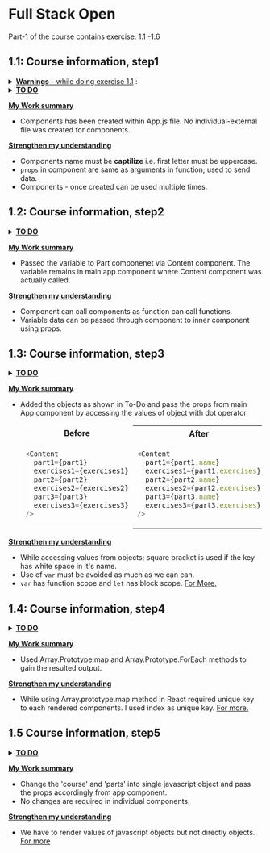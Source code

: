 # Full Stack Open

Part-1 of the course contains exercise: 1.1 -1.6

## 1.1: Course information, step1

<details><summary><u><b>Warnings</b> - while doing exercise 1.1</u> :</summary>
1. Don't try to program all the components concurrently, because that will almost certainly break down the wholevapp. Proceed in small steps.

> "The only way to go fast, is to go well"
> -by Uncle Bob, a famous software developer

2. create-react-app automatically makes the project a git repository unless the application is created within an already existing repository. Most likely you do not want the project to become a repository, so run the command rm -rf .git in the root of the project.

</details>

<details><summary><u><b>TO DO</b></u></summary>

- Copy code from [fullstackopen - exe 1.1](https://fullstackopen.com/en/part1/introduction_to_react#exercises-1-1-1-2) and populate `App.js` and `index.js` file.

- Delete extra files: (App.css, App.test.js, index.css, logo.svg, setupTests.js, reportWebVitals.js)

- Refactor the code into 3 components so main App component in App.js look like this:

  ```js
  const App = () => {
  // const-definitions

  return (
      <div>
      <Header course={course} />
      <Content ... />
      <Total ... />
      </div>
  )
  }
  ```

</details>

**<u>My Work summary</u>**

- Components has been created within App.js file. No individual-external file was created for components.

**<u>Strengthen my understanding</u>**

- Components name must be **captilize** i.e. first letter must be uppercase.
- `props` in component are same as arguments in function; used to send data.
- Components - once created can be used multiple times.

## 1.2: Course information, step2

<details><summary><u><b>TO DO</b></u></summary>

- Refactor the Content component so that it only renders three Part components of which each renders the name and number of exercises of one part.

  ```js
  const Content = ... {
  return (
      <div>
      <Part .../>
      <Part .../>
      <Part .../>
      </div>
  )
  }
  ```

</details>

**<u>My Work summary</u>**

- Passed the variable to Part componenet via Content component. The variable remains in main app component where Content component was actually called.

**<u>Strengthen my understanding</u>**

- Component can call components as function can call functions.
- Variable data can be passed through component to inner component using props.

## 1.3: Course information, step3

<details><summary><u><b>TO DO</b></u></summary>

- Modify the variable definitions of the App component as follows and also refactor the application so that it still works:

  ```js
  const App = () => {
    const course = "Half Stack application development";
    const part1 = {
      name: "Fundamentals of React",
      exercises: 10,
    };
    const part2 = {
      name: "Using props to pass data",
      exercises: 7,
    };
    const part3 = {
      name: "State of a component",
      exercises: 14,
    };

    return <div>...</div>;
  };
  ```

</details>

**<u>My Work summary</u>**

- Added the objects as shown in To-Do and pass the props from main App component by accessing the values of object with dot operator.
    <table style="border: 1.5px solid white">
    <tr>
    <th style="border: 1.5px solid white">Before</th>
    <th>After</th>
    </tr>
    <tr>
    <td style="border: 1.5px solid white">

  ```js
  <Content
    part1={part1}
    exercises1={exercises1}
    part2={part2}
    exercises2={exercises2}
    part3={part3}
    exercises3={exercises3}
  />
  ```

    </td>
    <td>

  ```js
  <Content
    part1={part1.name}
    exercises1={part1.exercises}
    part2={part2.name}
    exercises2={part2.exercises}
    part3={part3.name}
    exercises3={part3.exercises}
  />
  ```

    </td>
    </tr>
    </table>

**<u>Strengthen my understanding</u>**

- While accessing values from objects; square bracket is used if the key has white space in it's name.
- Use of `var` must be avoided as much as we can can.
- `var` has function scope and `let` has block scope. [For More.](https://www.jstips.co/en/javascript/keyword-var-vs-let/)

## 1.4: Course information, step4

<details><summary><u><b>TO DO</b></u></summary>

- Place the objects into an array:

  ```js
  const App = () => {
    const course = "Half Stack application development";
    const parts = [
      {
        name: "Fundamentals of React",
        exercises: 10,
      },
      {
        name: "Using props to pass data",
        exercises: 7,
      },
      {
        name: "State of a component",
        exercises: 14,
      },
    ];

    return <div>...</div>;
  };
  ```

- Do not pass different objects as separate props from the App component to the components Content and Total. Instead, pass them directly as an array:

  ```js
  const App = () => {
    // const definitions

    return (
      <div>
        <Header course={course} />
        <Content parts={parts} />
        <Total parts={parts} />
      </div>
    );
  };
  ```

</details>

**<u>My Work summary</u>**

- Used Array.Prototype.map and Array.Prototype.ForEach methods to gain the resulted output.

**<u>Strengthen my understanding</u>**

- While using Array.prototype.map method in React required unique key to each rendered components. I used index as unique key. [For more.](https://react.dev/learn/rendering-lists#keeping-list-items-in-order-with-key)

## 1.5 Course information, step5

<details><summary><u><b>TO DO</b></u></summary>

- Change the course and its parts into a single JavaScript object(as code shown below). Fix everything that breaks.

  ```js
  const App = () => {
    const course = {
      name: "Half Stack application development",
      parts: [
        {
          name: "Fundamentals of React",
          exercises: 10,
        },
        {
          name: "Using props to pass data",
          exercises: 7,
        },
        {
          name: "State of a component",
          exercises: 14,
        },
      ],
    };

    return <div>...</div>;
  };
  ```

</details>

**<u>My Work summary</u>**

- Change the 'course' and 'parts' into single javascript object and pass the props accordingly from app component.
- No changes are required in individual components.

**<u>Strengthen my understanding</u>**

- We have to render values of javascript objects but not directly objects. [For more](https://fullstackopen.com/en/part1/introduction_to_react#do-not-render-objects)
